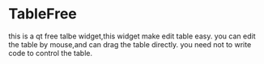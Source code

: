 # TableFree
this is a qt free talbe widget,this widget make edit table easy.
you can edit the table by mouse,and can drag the table directly.
you need not to write code to control the table.
